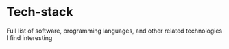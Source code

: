 # Tech-stack
Full list of software, programming languages, and other related technologies I find interesting 
